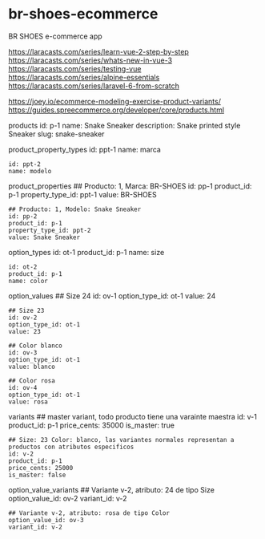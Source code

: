 # br-shoes-ecommerce
BR SHOES e-commerce app

https://laracasts.com/series/learn-vue-2-step-by-step
https://laracasts.com/series/whats-new-in-vue-3
https://laracasts.com/series/testing-vue
https://laracasts.com/series/alpine-essentials
https://laracasts.com/series/laravel-6-from-scratch

https://joey.io/ecommerce-modeling-exercise-product-variants/
https://guides.spreecommerce.org/developer/core/products.html


products
	id: p-1
	name: Snake Sneaker
	description: Snake printed style Sneaker
	slug: snake-sneaker

product_property_types
    id: ppt-1
    name: marca

    id: ppt-2
    name: modelo

product_properties
    ## Producto: 1, Marca: BR-SHOES
    id: pp-1
    product_id: p-1
    property_type_id: ppt-1
    value: BR-SHOES

    ## Producto: 1, Modelo: Snake Sneaker
    id: pp-2
    product_id: p-1
    property_type_id: ppt-2
    value: Snake Sneaker

option_types
	id: ot-1
	product_id: p-1
	name: size
	
	id: ot-2
	product_id: p-1
	name: color

option_values
    ## Size 24
	id: ov-1
	option_type_id: ot-1
	value: 24

    ## Size 23
	id: ov-2
	option_type_id: ot-1
	value: 23
	
    ## Color blanco
	id: ov-3
	option_type_id: ot-1
	value: blanco
	
	## Color rosa
    id: ov-4
	option_type_id: ot-1
	value: rosa

variants
	## master variant, todo producto tiene una varainte maestra
	id: v-1
	product_id: p-1
	price_cents: 35000
	is_master: true
	
    
	## Size: 23 Color: blanco, las variantes normales representan a productos con atributos especificos
	id: v-2
	product_id: p-1
	price_cents: 25000
	is_master: false

option_value_variants
	## Variante v-2, atributo: 24 de tipo Size
    option_value_id: ov-2
	variant_id: v-2
	
    ## Variante v-2, atributo: rosa de tipo Color
	option_value_id: ov-3
	variant_id: v-2
